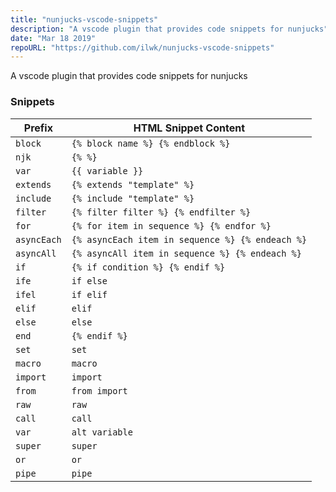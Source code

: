```yaml
---
title: "nunjucks-vscode-snippets"
description: "A vscode plugin that provides code snippets for nunjucks"
date: "Mar 18 2019"
repoURL: "https://github.com/ilwk/nunjucks-vscode-snippets"
---
```


A vscode plugin that provides code snippets for nunjucks

### Snippets

| Prefix      | HTML Snippet Content                             |
| ----------- | ------------------------------------------------ |
| `block`     | `{% block name %} {% endblock %}`                |
| `njk`       | `{% %}`                                          |
| `var`       | `{{ variable }}`                                 |
| `extends`   | `{% extends "template" %}`                       |
| `include`   | `{% include "template" %}`                       |
| `filter`    | `{% filter filter %} {% endfilter %}`            |
| `for`       | `{% for item in sequence %} {% endfor %}`        |
| `asyncEach` | `{% asyncEach item in sequence %} {% endeach %}` |
| `asyncAll`  | `{% asyncAll item in sequence %} {% endeach %}`  |
| `if`        | `{% if condition %} {% endif %}`                 |
| `ife`       | `if else`                                        |
| `ifel`      | `if elif`                                        |
| `elif`      | `elif`                                           |
| `else`      | `else`                                           |
| `end`       | `{% endif %}`                                    |
| `set`       | `set`                                            |
| `macro`     | `macro`                                          |
| `import`    | `import`                                         |
| `from`      | `from import`                                    |
| `raw`       | `raw`                                            |
| `call`      | `call`                                           |
| `var`       | `alt variable`                                   |
| `super`     | `super`                                          |
| `or`        | `or`                                             |
| `pipe`      | `pipe`                                           |
